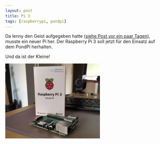 ```yaml
---
layout: post
title: Pi 3
tags: [raspberrypi, pondpi]
---
```


Da lenny den Geist aufgegeben hatte ([siehe Post vor ein paar Tagen](/posts/2016-05-07-pi-down-pi-down-pi-is-going-down)), musste ein neuer Pi her. Der Raspberry Pi 3 soll jetzt für den Einsatz auf dem PondPi herhalten.

Und da ist der Kleine!

[![Raspberry Pi 3](/assets/pondpi/Pi3-300x238.jpg)](/assets/pondpi/Pi3.jpg)
